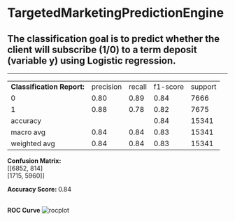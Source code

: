 # TargetedMarketingPredictionEngine
<h2>The classification goal is to predict whether the client will subscribe (1/0) to a term deposit (variable y) using Logistic regression.</h2>
<hr>
<table>
<tr>
<td><b>Classification Report:</b></td>
<td>precision</td>
<td>recall</td>
<td>f1-score</td>
<td>support</td>
</tr>

<tr>
<td>0</td>
<td>0.80</td>
<td>0.89</td>
<td>0.84</td>
<td>7666</td>
</tr>

<tr>
<td>1</td>
<td>0.88</td>
<td>0.78</td>
<td>0.82</td>
<td>7675</td>
</tr>

<tr>
<td>accuracy</td>
<td></td>
<td></td>
<td>0.84</td>
<td>15341</td>
</tr>


<tr>
<td>macro avg</td>
<td>0.84</td>
<td>0.84</td>
<td>0.83</td>
<td>15341</td>
</tr>


<tr>
<td>weighted avg</td>
<td>0.84</td>
<td>0.84</td>
<td>0.83</td>
<td>15341</td>
</tr>
</table>

<b>Confusion Matrix: </b><br>
 [[6852,  814] <br>
[1715, 5960]]
 
<b>Accuracy Score: </b>
 0.84
<p></p>
<br>
<div>
<b>ROC Curve</b>
<img src="https://i.ibb.co/Vgy4VwN/plot.jpg" alt="rocplot"></img>
</div>
